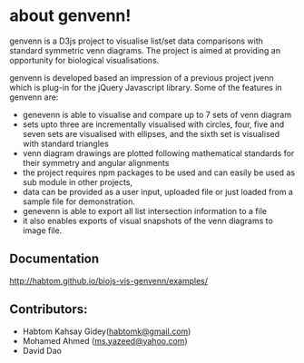 about genvenn!
=============

genvenn is a D3js project to visualise list/set data comparisons with standard symmetric venn diagrams. The project is aimed at providing an opportunity for biological visualisations.

genvenn is developed based an impression of a previous project jvenn which is plug-in for the jQuery Javascript library. Some of the features in genvenn are:

* genevenn is able to visualise and compare up to 7 sets of venn diagram 
* sets upto three are incrementally visualised with circles, four, five and seven sets are visualised with ellipses, and the sixth set is visualised with standard triangles 
* venn diagram drawings are plotted following mathematical standards for their symmetry and angular alignments 
* the project requires npm packages to be used and can easily be used as sub module in other projects, 
* data can be provided as a user input, uploaded file or just loaded from a sample file for demonstration.
* genevenn is able to export all list intersection information to a file 
* it also enables exports of visual snapshots of the venn diagrams to image file.


Documentation
-------------

http://habtom.github.io/biojs-vis-genvenn/examples/

Contributors:
-------------

* Habtom Kahsay Gidey(habtomk@gmail.com)
* Mohamed Ahmed (ms.yazeed@yahoo.com)
* David Dao

